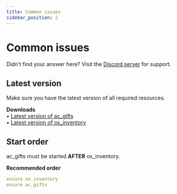 ```yaml
---
title: Common issues
sidebar_position: 2
---
```


# Common issues

Didn't find your answer here? Visit the [Discord server](https://discord.gg/2ZezMw2xvR) for support.

## Latest version
Make sure you have the latest version of all required resources.

**Downloads**  
• [Latest version of ac_gifts](https://github.com/acscripts/ac_gifts/releases/latest)  
• [Latest version of ox_inventory](https://github.com/overextended/ox_inventory/releases/latest)

## Start order
ac_gifts must be started **AFTER** ox_inventory.

**Recommended order**
```yaml
ensure ox_inventory
ensure ac_gifts
```
